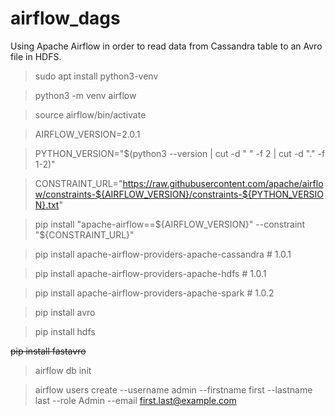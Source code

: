 # airflow_dags

Using Apache Airflow in order to read data from Cassandra table to an Avro file in HDFS.

> sudo apt install python3-venv

> python3 -m venv airflow

> source airflow/bin/activate

> AIRFLOW_VERSION=2.0.1

> PYTHON_VERSION="$(python3 --version | cut -d " " -f 2 | cut -d "." -f 1-2)"

> CONSTRAINT_URL="https://raw.githubusercontent.com/apache/airflow/constraints-${AIRFLOW_VERSION}/constraints-${PYTHON_VERSION}.txt"

> pip install "apache-airflow==${AIRFLOW_VERSION}" --constraint "${CONSTRAINT_URL}"

> pip install apache-airflow-providers-apache-cassandra # 1.0.1

> pip install apache-airflow-providers-apache-hdfs # 1.0.1

> pip install apache-airflow-providers-apache-spark # 1.0.2

> pip install avro

> pip install hdfs

~~pip install fastavro~~

> airflow db init

> airflow users create --username admin --firstname first --lastname last --role Admin --email first.last@example.com


